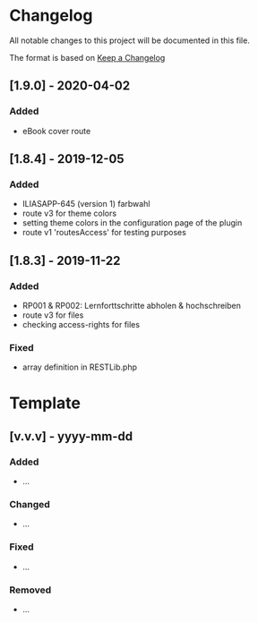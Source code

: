 # Changelog
All notable changes to this project will be documented in this file.

The format is based on [Keep a Changelog](https://keepachangelog.com/en/1.0.0/)

## [1.9.0] - 2020-04-02
### Added
- eBook cover route

## [1.8.4] - 2019-12-05
### Added
- ILIASAPP-645 (version 1) farbwahl
- route v3 for theme colors
- setting theme colors in the configuration page of the plugin
- route v1 'routesAccess' for testing purposes

## [1.8.3] - 2019-11-22
### Added
- RP001 & RP002: Lernforttschritte abholen & hochschreiben
- route v3 for files
- checking access-rights for files

### Fixed
- array definition in RESTLib.php

# Template
## [v.v.v] - yyyy-mm-dd
### Added
- ...
### Changed
- ...
### Fixed
- ...
### Removed
- ...